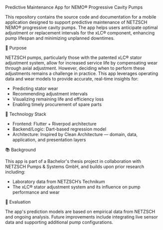 Predictive Maintenance App for NEMO® Progressive Cavity Pumps

This repository contains the source code and documentation for a mobile application designed to support predictive maintenance of NETZSCH NEMO® progressive cavity pumps. The app helps users anticipate optimal adjustment or replacement intervals for the xLC® component, enhancing pump lifespan and minimizing unplanned downtimes.

🚀 Purpose

NETZSCH pumps, particularly those with the patented xLC® stator adjustment system, allow for increased service life by compensating wear through axial adjustment. However, deciding when to perform these adjustments remains a challenge in practice. This app leverages operating data and wear models to provide accurate, real-time insights for:

- Predicting stator wear
- Recommending adjustment intervals
- Visualizing remaining life and efficiency loss
- Enabling timely procurement of spare parts

🧠 Technology Stack

- Frontend: Flutter + Riverpod architecture
- Backend/Logic: Dart-based regression model
- Architecture: Inspired by Clean Architecture — domain, data, application, and presentation layers

📚 Background

This app is part of a Bachelor's thesis project in collaboration with NETZSCH Pumps & Systems GmbH, and builds upon prior research including:

- Laboratory data from NETZSCH’s Technikum
- The xLC® stator adjustment system and its influence on pump performance and wear

🧪 Evaluation

The app's prediction models are based on empirical data from NETZSCH and ongoing analysis. Future improvements include integrating live sensor data and supporting additional pump configurations.
